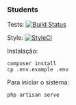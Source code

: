 ### Students

Tests: [![Build Status](https://travis-ci.org/fernandobandeira/students.svg?branch=master)](https://travis-ci.org/fernandobandeira/students)

Style: [![StyleCI](https://styleci.io/repos/120347431/shield?branch=master)](https://styleci.io/repos/120347431)

Instalação:

```
composer install
cp .env.example .env
```

Para iniciar o sistema:

```
php artisan serve
```
